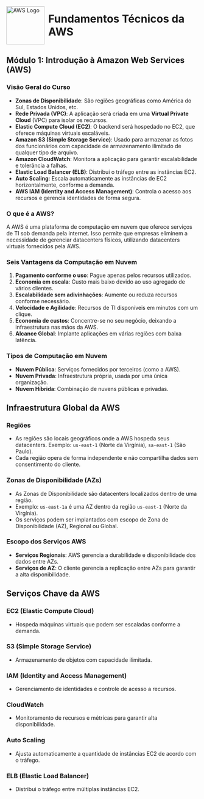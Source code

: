 
<div style="display: flex; align-items: center;">
    <img src="https://upload.wikimedia.org/wikipedia/commons/9/93/Amazon_Web_Services_Logo.svg" alt="AWS Logo" style="width: 100px; margin-right: 10px;">
    <h1 style="margin: 0;">Fundamentos Técnicos da AWS</h1>
</div>


## Módulo 1: Introdução à Amazon Web Services (AWS)

### Visão Geral do Curso
- **Zonas de Disponibilidade**: São regiões geográficas como América do Sul, Estados Unidos, etc.
- **Rede Privada (VPC)**: A aplicação será criada em uma **Virtual Private Cloud** (VPC) para isolar os recursos.
- **Elastic Compute Cloud (EC2)**: O backend será hospedado no EC2, que oferece máquinas virtuais escaláveis.
- **Amazon S3 (Simple Storage Service)**: Usado para armazenar as fotos dos funcionários com capacidade de armazenamento ilimitado de qualquer tipo de arquivo.
- **Amazon CloudWatch**: Monitora a aplicação para garantir escalabilidade e tolerância a falhas.
- **Elastic Load Balancer (ELB)**: Distribui o tráfego entre as instâncias EC2.
- **Auto Scaling**: Escala automaticamente as instâncias de EC2 horizontalmente, conforme a demanda.
- **AWS IAM (Identity and Access Management)**: Controla o acesso aos recursos e gerencia identidades de forma segura.

### O que é a AWS?
A AWS é uma plataforma de computação em nuvem que oferece serviços de TI sob demanda pela internet. Isso permite que empresas eliminem a necessidade de gerenciar datacenters físicos, utilizando datacenters virtuais fornecidos pela AWS.

### Seis Vantagens da Computação em Nuvem
1. **Pagamento conforme o uso**: Pague apenas pelos recursos utilizados.
2. **Economia em escala**: Custo mais baixo devido ao uso agregado de vários clientes.
3. **Escalabilidade sem adivinhações**: Aumente ou reduza recursos conforme necessário.
4. **Velocidade e Agilidade**: Recursos de TI disponíveis em minutos com um clique.
5. **Economia de custos**: Concentre-se no seu negócio, deixando a infraestrutura nas mãos da AWS.
6. **Alcance Global**: Implante aplicações em várias regiões com baixa latência.

### Tipos de Computação em Nuvem
- **Nuvem Pública**: Serviços fornecidos por terceiros (como a AWS).
- **Nuvem Privada**: Infraestrutura própria, usada por uma única organização.
- **Nuvem Híbrida**: Combinação de nuvens públicas e privadas.

## Infraestrutura Global da AWS

### Regiões
- As regiões são locais geográficos onde a AWS hospeda seus datacenters. Exemplo: `us-east-1` (Norte da Virgínia), `sa-east-1` (São Paulo).
- Cada região opera de forma independente e não compartilha dados sem consentimento do cliente.

### Zonas de Disponibilidade (AZs)
- As Zonas de Disponibilidade são datacenters localizados dentro de uma região.
- Exemplo: `us-east-1a` é uma AZ dentro da região `us-east-1` (Norte da Virgínia).
- Os serviços podem ser implantados com escopo de Zona de Disponibilidade (AZ), Regional ou Global.

### Escopo dos Serviços AWS
- **Serviços Regionais**: AWS gerencia a durabilidade e disponibilidade dos dados entre AZs.
- **Serviços de AZ**: O cliente gerencia a replicação entre AZs para garantir a alta disponibilidade.

## Serviços Chave da AWS

### EC2 (Elastic Compute Cloud)
- Hospeda máquinas virtuais que podem ser escaladas conforme a demanda.

### S3 (Simple Storage Service)
- Armazenamento de objetos com capacidade ilimitada.

### IAM (Identity and Access Management)
- Gerenciamento de identidades e controle de acesso a recursos.

### CloudWatch
- Monitoramento de recursos e métricas para garantir alta disponibilidade.

### Auto Scaling
- Ajusta automaticamente a quantidade de instâncias EC2 de acordo com o tráfego.

### ELB (Elastic Load Balancer)
- Distribui o tráfego entre múltiplas instâncias EC2.
